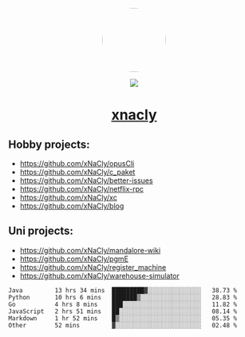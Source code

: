 <p align="center">
  <img style="border-radius: 100px" width="128" height="128" src="https://avatars.githubusercontent.com/u/47723417?v=4"/>
</p>
<p align="center">
  <img src="https://komarev.com/ghpvc/?username=xnacly&&style=flat-square"/>
</p>

<h1 align="center"><a href="https://xnacly.me"> xnacly</a> </h1>

## Hobby projects:
- https://github.com/xNaCly/opusCli
- https://github.com/xNaCly/c_paket
- https://github.com/xNaCly/better-issues
- https://github.com/xNaCly/netflix-rpc
- https://github.com/xNaCly/xc
- https://github.com/xNaCly/blog

## Uni projects:
- https://github.com/xNaCly/mandalore-wiki
- https://github.com/xNaCly/pgmE
- https://github.com/xNaCly/register_machine
- https://github.com/xNaCly/warehouse-simulator


<!--START_SECTION:waka-->

```text
Java         13 hrs 34 mins  █████████▓░░░░░░░░░░░░░░░   38.73 %
Python       10 hrs 6 mins   ███████▒░░░░░░░░░░░░░░░░░   28.83 %
Go           4 hrs 8 mins    ███░░░░░░░░░░░░░░░░░░░░░░   11.82 %
JavaScript   2 hrs 51 mins   ██░░░░░░░░░░░░░░░░░░░░░░░   08.14 %
Markdown     1 hr 52 mins    █▒░░░░░░░░░░░░░░░░░░░░░░░   05.35 %
Other        52 mins         ▓░░░░░░░░░░░░░░░░░░░░░░░░   02.48 %
```

<!--END_SECTION:waka-->
